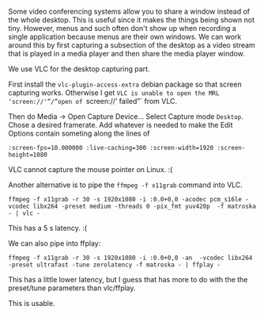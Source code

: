 Some video conferencing systems allow you to share a window instead of the whole
desktop. This is useful since it makes the things being shown not tiny. However,
menus and such often don't show up when recording a single application because
menus are their own windows. We can work around this by first capturing a
subsection of the desktop as a video stream that is played in a media player and
then share the media player window.


We use VLC for the desktop capturing part.

First install the `vlc-plugin-access-extra` debian package so that screen
capturing works. Otherwise I get `VLC is unable to open the MRL
‘screen://'”/”open of `screen://’ failed”` from VLC.

Then do Media → Open Capture Device...
Select Capture mode `Desktop`.
Chose a desired framerate.
Add whatever is needed to make the Edit Options contain someting along the lines of

`:screen-fps=10.000000 :live-caching=300 :screen-width=1920 :screen-height=1080`

VLC cannot capture the mouse pointer on Linux. :(




Another alternative is to pipe the `ffmpeg -f x11grab` command into VLC.

`ffmpeg -f x11grab -r 30 -s 1920x1080 -i :0.0+0,0 -acodec pcm_s16le -vcodec libx264 -preset medium -threads 0 -pix_fmt yuv420p  -f matroska - | vlc -`

This has a 5 s latency. :(


We can also pipe into ffplay:

`ffmpeg -f x11grab -r 30 -s 1920x1080 -i :0.0+0,0 -an  -vcodec libx264 -preset ultrafast -tune zerolatency -f matroska - | ffplay -`

This has a little lower latency, but I guess that has more to do with the the preset/tune parameters than vlc/ffplay.

This is usable.
